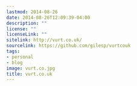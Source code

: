 ```yaml
---
lastmod: 2014-08-26
date: 2014-08-26T12:09:39-04:00
description: ""
license: ""
licenseLink: ""
sitelink: http://vurt.co.uk/
sourcelink: https://github.com/gilesp/vurtcouk
tags:
- personal
- blog
image: vurt.co.jpg
title: vurt.co.uk
---
```


